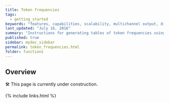 ```yaml
---
title: Token frequencies
tags:
  - getting_started
keywords: "features, capabilities, scalability, multichannel output, dita, hats, comparison, benefits"
last_updated: "July 16, 2016"
summary: "Instructions for generating tables of token frequencies using DocuScope CA."
published: true
sidebar: mydoc_sidebar
permalink: token_frequencies.html
folder: functions
---
```


## Overview

<a>&#128736;</a> This page is currently under construction.

{% include links.html %}
